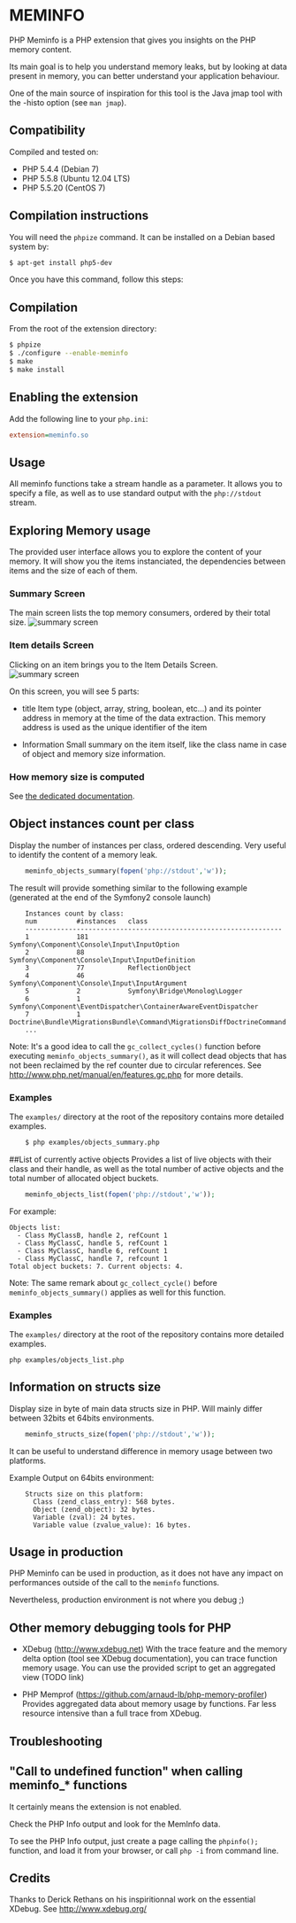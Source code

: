 MEMINFO
=======
PHP Meminfo is a PHP extension that gives you insights on the PHP memory content.

Its main goal is to help you understand memory leaks, but by looking at data present in memory, you can better understand your application behaviour.

One of the main source of inspiration for this tool is the Java jmap tool with the -histo option (see `man jmap`).

Compatibility
-------------
Compiled and tested on:

 - PHP 5.4.4 (Debian 7)
 - PHP 5.5.8 (Ubuntu 12.04 LTS)
 - PHP 5.5.20 (CentOS 7)

Compilation instructions
------------------------
You will need the `phpize` command. It can be installed on a Debian based system by:
```bash
$ apt-get install php5-dev
```

Once you have this command, follow this steps:

## Compilation
From the root of the extension directory:

```bash
$ phpize
$ ./configure --enable-meminfo
$ make
$ make install
```

## Enabling the extension
Add the following line to your `php.ini`:

```ini
extension=meminfo.so
```

Usage
-----
All meminfo functions take a stream handle as a parameter. It allows you to specify a file, as well as to use standard output with the `php://stdout` stream.

## Exploring Memory usage
The provided user interface allows you to explore the content of your memory. It will show you the items instanciated, the dependencies between items and the size of each of them.

### Summary Screen
The main screen lists the top memory consumers, ordered by their total size.
![summary screen](doc/images/ui_summary.png)

### Item details Screen
Clicking on an item brings you to the Item Details Screen.
![summary screen](doc/images/ui_item_details.png)

On this screen, you will see 5 parts:
 - title
Item type (object, array, string, boolean, etc...) and its pointer address in memory at the time of the data extraction.
This memory address is used as the unique identifier of the item

 - Information
Small summary on the item itself, like the class name in case of object and memory size information.

### How memory size is computed
See [the dedicated documentation](/doc/memory_calculation.md).

## Object instances count per class
Display the number of instances per class, ordered descending. Very useful to identify the content of a memory leak.

```php
    meminfo_objects_summary(fopen('php://stdout','w'));
```

The result will provide something similar to the following example (generated at the end of the Symfony2 console launch)

```
    Instances count by class:
    num          #instances   class
    -----------------------------------------------------------------
    1            181          Symfony\Component\Console\Input\InputOption
    2            88           Symfony\Component\Console\Input\InputDefinition
    3            77           ReflectionObject
    4            46           Symfony\Component\Console\Input\InputArgument
    5            2            Symfony\Bridge\Monolog\Logger
    6            1            Symfony\Component\EventDispatcher\ContainerAwareEventDispatcher
    7            1            Doctrine\Bundle\MigrationsBundle\Command\MigrationsDiffDoctrineCommand
    ...
```

Note: It's a good idea to call the `gc_collect_cycles()` function before executing  `meminfo_objects_summary()`, as it will collect dead objects that has not been reclaimed by the ref counter due to circular references. See http://www.php.net/manual/en/features.gc.php for more details.


### Examples
The `examples/` directory at the root of the repository contains more detailed examples.
```bash
    $ php examples/objects_summary.php
```


##List of currently active objects
Provides a list of live objects with their class and their handle, as well as the total number of active objects and the total number of allocated object buckets.

```php
    meminfo_objects_list(fopen('php://stdout','w'));
```

For example:

    Objects list:
      - Class MyClassB, handle 2, refCount 1
      - Class MyClassC, handle 5, refCount 1
      - Class MyClassC, handle 6, refCount 1
      - Class MyClassC, handle 7, refcount 1
    Total object buckets: 7. Current objects: 4.

Note: The same remark about `gc_collect_cycle()` before `meminfo_objects_summary()` applies as well for this function.

### Examples
The `examples/` directory at the root of the repository contains more detailed examples.

    php examples/objects_list.php

## Information on structs size
Display size in byte of main data structs size in PHP. Will mainly differ between 32bits et 64bits environments.

```php
    meminfo_structs_size(fopen('php://stdout','w'));
```

It can be useful to understand difference in memory usage between two platforms.

Example Output on 64bits environment:

```
    Structs size on this platform:
      Class (zend_class_entry): 568 bytes.
      Object (zend_object): 32 bytes.
      Variable (zval): 24 bytes.
      Variable value (zvalue_value): 16 bytes.
```

Usage in production
-------------------
PHP Meminfo can be used in production, as it does not have any impact on performances outside of the call to the `meminfo` functions.

Nevertheless, production environment is not where you debug ;)

Other memory debugging tools for PHP
-------------------------------------
 - XDebug (http://www.xdebug.net)
With the trace feature and the memory delta option (tool see XDebug documentation), you can trace function memory usage. You can use the provided script to get an aggregated view (TODO link)

 - PHP Memprof (https://github.com/arnaud-lb/php-memory-profiler)
Provides aggregated data about memory usage by functions. Far less resource intensive than a full trace from XDebug.

Troubleshooting
---------------

## "Call to undefined function" when calling meminfo_* functions
It certainly means the extension is not enabled.

Check the PHP Info output and look for the MemInfo data.

To see the PHP Info output, just create a page calling the `phpinfo();` function, and load it from your browser, or call `php -i` from command line.

Credits
-------
Thanks to Derick Rethans on his inspiritionnal work on the essential XDebug. See http://www.xdebug.org/
